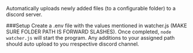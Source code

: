 Automatically uploads newly added files (to a configurable folder) to a discord server.

###Setup
Create a .env file with the values mentioned in watcher.js (MAKE SURE FOLDER PATH IS FORWARD SLASHES). Once completed, ```node watcher.js``` will start the program. Any additions to your assigned path should auto upload to you rrespective discord channel.
